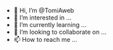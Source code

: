 - 👋 Hi, I’m @TomiAweb
- 👀 I’m interested in ...
- 🌱 I’m currently learning ...
- 💞️ I’m looking to collaborate on ...
- 📫 How to reach me ...

<!---
TomiAweb/TomiAweb is a ✨ special ✨ repository because its `README.md` (this file) appears on your GitHub profile.
You can click the Preview link to take a look at your changes.
--->
